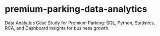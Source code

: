 # premium-parking-data-analytics
Data Analytics Case Study for Premium Parking: SQL, Python, Statistics, RCA, and Dashboard insights for business growth.
